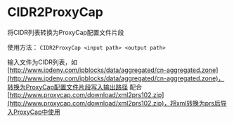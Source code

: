 # CIDR2ProxyCap
将CIDR列表转换为ProxyCap配置文件片段

使用方法：
`CIDR2ProxyCap <input path> <output path>`

输入文件为CIDR列表，如[http://www.ipdeny.com/ipblocks/data/aggregated/cn-aggregated.zone](http://www.ipdeny.com/ipblocks/data/aggregated/cn-aggregated.zone)，转换为ProxyCap配置文件片段写入输出路径
配合[http://www.proxycap.com/download/xml2prs102.zip](http://www.proxycap.com/download/xml2prs102.zip)，将xml转换为prs后导入ProxyCap中使用

